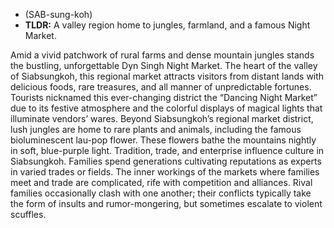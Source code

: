  - (SAB-sung-koh) 
 - **TLDR:** A valley region home to jungles, farmland, and a famous Night Market.

 Amid a vivid patchwork of rural farms and dense mountain jungles stands the bustling, unforgettable Dyn Singh Night Market. The heart of the valley of Siabsungkoh, this regional market attracts visitors from distant lands with delicious foods, rare treasures, and all manner of unpredictable fortunes. Tourists nicknamed this ever-changing district the “Dancing Night Market” due to its festive atmosphere and the colorful displays of magical lights that illuminate vendors’ wares. Beyond Siabsungkoh’s regional market district, lush jungles are home to rare plants and animals, including the famous bioluminescent lau-pop flower. These flowers bathe the mountains nightly in soft, blue-purple light. Tradition, trade, and enterprise influence culture in Siabsungkoh. Families spend generations cultivating reputations as experts in varied trades or fields. The inner workings of the markets where families meet and trade are complicated, rife with competition and alliances. Rival families occasionally clash with one another; their conflicts typically take the form of insults and rumor-mongering, but sometimes escalate to violent scuffles.